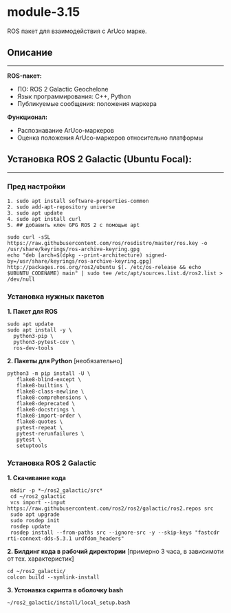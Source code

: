 # module-3.15   
ROS пакет для взаимодействия с ArUco марке.

## Описание

---
**ROS-пакет:**
* ПО: ROS 2 Galactic Geochelone  
* Язык программирования: C++, Python  
* Публикуемые сообщения: положения маркера  

**Функционал:** 
* Распознавание ArUco-маркеров
* Оценка положения ArUco-маркеров относительно платформы

## Установка ROS 2 Galactic (Ubuntu Focal):  

----
### Пред настройки  
    1. sudo apt install software-properties-common  
    2. sudo add-apt-repository universe  
    3. sudo apt update  
    4. sudo apt install curl  
    5. ## добавить ключ GPG ROS 2 с помощью apt

    sudo curl -sSL https://raw.githubusercontent.com/ros/rosdistro/master/ros.key -o /usr/share/keyrings/ros-archive-keyring.gpg  
    echo "deb [arch=$(dpkg --print-architecture) signed-by=/usr/share/keyrings/ros-archive-keyring.gpg] http://packages.ros.org/ros2/ubuntu $(. /etc/os-release && echo $UBUNTU_CODENAME) main" | sudo tee /etc/apt/sources.list.d/ros2.list > /dev/null

### Установка нужных пакетов  
**1. Пакет для ROS**

    sudo apt update  
    sudo apt install -y \  
      python3-pip \  
      python3-pytest-cov \  
      ros-dev-tools  
**2. Пакеты для Python** [необязательно] 
 
    python3 -m pip install -U \
       flake8-blind-except \
       flake8-builtins \
       flake8-class-newline \
       flake8-comprehensions \
       flake8-deprecated \
       flake8-docstrings \
       flake8-import-order \
       flake8-quotes \
       pytest-repeat \
       pytest-rerunfailures \
       pytest \
       setuptools

### Установка ROS 2 Galactic
**1. Скачивание кода**

     mkdir -p *~/ros2_galactic/src*
     cd ~/ros2_galactic
     vcs import --input https://raw.githubusercontent.com/ros2/ros2/galactic/ros2.repos src
     sudo apt upgrade
     sudo rosdep init
     rosdep update
     rosdep install --from-paths src --ignore-src -y --skip-keys "fastcdr rti-connext-dds-5.3.1 urdfdom_headers"
**2. Билдинг кода в рабочий директории** [примерно 3 часа, в зависимоти от тех. характеристик]

    cd ~/ros2_galactic/
    colcon build --symlink-install     

**3. Устонавка скрипта в оболочку bash**  

    ~/ros2_galactic/install/local_setup.bash    
